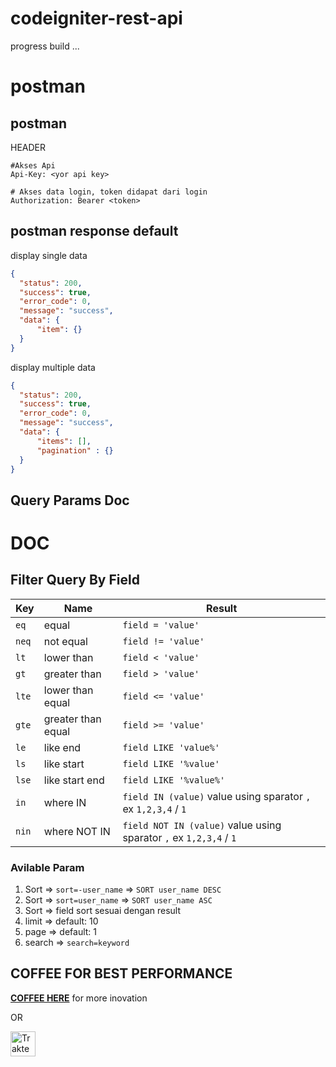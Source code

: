 # codeigniter-rest-api

progress build ...


# postman

## postman

HEADER
```
#Akses Api
Api-Key: <yor api key>

# Akses data login, token didapat dari login
Authorization: Bearer <token>
```


## postman response default

display single data
```json
{
  "status": 200,
  "success": true,
  "error_code": 0,
  "message": "success",
  "data": {
      "item": {}
  }
}
```

display multiple data
```json
{
  "status": 200,
  "success": true,
  "error_code": 0,
  "message": "success",
  "data": {
      "items": [],
      "pagination" : {}
  }
}
```

## Query Params Doc

DOC
===============

## Filter Query By Field

| Key   | Name               | Result                                                             |
| ----- | ------------------ | ------------------------------------------------------------------ |
| `eq`  | equal              | `field = 'value'`                                                  |
| `neq` | not equal          | `field != 'value'`                                                 |
| `lt`  | lower than         | `field < 'value'`                                                  |
| `gt`  | greater than       | `field > 'value'`                                                  |
| `lte` | lower than equal   | `field <= 'value'`                                                 |
| `gte` | greater than equal | `field >= 'value'`                                                 |
| `le`  | like end           | `field LIKE 'value%'`                                              |
| `ls`  | like start         | `field LIKE '%value'`                                              |
| `lse` | like start end     | `field LIKE '%value%'`                                             |
| `in`  | where IN           | `field IN (value)` value using sparator `,` ex `1,2,3,4` / `1`     |
| `nin` | where NOT IN       | `field NOT IN (value)` value using sparator `,` ex `1,2,3,4` / `1` |

### Avilable Param

1. Sort => `sort=-user_name` => `SORT user_name DESC`
2. Sort => `sort=user_name` => `SORT user_name ASC`
3. Sort => field sort sesuai dengan result
4. limit => default: 10 
5. page => default: 1
6. search => `search=keyword` 


## COFFEE FOR BEST PERFORMANCE

**[COFFEE HERE](https://saidqb.github.io/coffee)** for more inovation

OR

<a href="https://trakteer.id/saidqb/tip" target="_blank"><img id="wse-buttons-preview" src="https://cdn.trakteer.id/images/embed/trbtn-red-1.png?date=18-11-2023" height="40" style="border:0px;height:40px;" alt="Trakteer Saya"></a>
